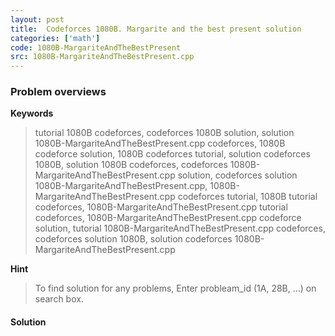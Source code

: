 ```yaml
---
layout: post
title:  Codeforces 1080B. Margarite and the best present solution
categories: ['math']
code: 1080B-MargariteAndTheBestPresent
src: 1080B-MargariteAndTheBestPresent.cpp
---
```

### **Problem overviews**

**Keywords**
> tutorial 1080B codeforces, codeforces 1080B solution, solution 1080B-MargariteAndTheBestPresent.cpp codeforces, 1080B codeforce solution, 1080B codeforces tutorial, solution codeforces 1080B, solution 1080B codeforces, codeforces 1080B-MargariteAndTheBestPresent.cpp solution, codeforces solution 1080B-MargariteAndTheBestPresent.cpp, 1080B-MargariteAndTheBestPresent.cpp codeforces tutorial, 1080B tutorial codeforces, 1080B-MargariteAndTheBestPresent.cpp tutorial codeforces, 1080B-MargariteAndTheBestPresent.cpp codeforce solution, tutorial 1080B-MargariteAndTheBestPresent.cpp codeforces, codeforces solution 1080B, solution codeforces 1080B-MargariteAndTheBestPresent.cpp

**Hint**
> To find solution for any problems, Enter probleam_id (1A, 28B, ...) on search box. 

#### **Solution**



